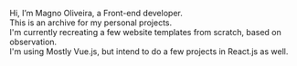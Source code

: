 Hi, I’m Magno Oliveira, a Front-end developer.  
This is an archive for my personal projects.  
I'm currently recreating a few website templates from scratch, based on observation.  
I'm using Mostly Vue.js, but intend to do a few projects in React.js as well.  
